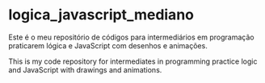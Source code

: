 # logica_javascript_mediano
Este é o meu repositório de códigos para intermediários em programação praticarem lógica e JavaScript com desenhos e animações.

This is my code repository for intermediates in programming practice logic and JavaScript with drawings and animations.
